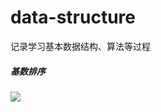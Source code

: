 # data-structure
记录学习基本数据结构、算法等过程

<h5>基数排序</h5>
<img src=https://user-images.githubusercontent.com/67896996/228204717-64400238-fda3-4360-9c40-53c9cb49ef8e.gif />
